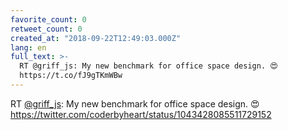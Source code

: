 ```yaml
---
favorite_count: 0
retweet_count: 0
created_at: "2018-09-22T12:49:03.000Z"
lang: en
full_text: >-
  RT @griff_js: My new benchmark for office space design. 😍
  https://t.co/fJ9gTKmWBw
---
```


RT [@griff_js](https://twitter.com/griff_js): My new benchmark for office space
design. 😍 <https://twitter.com/coderbyheart/status/1043428085511729152>
